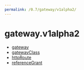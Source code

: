 ```yaml
---
permalink: /0.7/gateway/v1alpha2/
---
```


# gateway.v1alpha2



* [gateway](gateway.md)
* [gatewayClass](gatewayClass.md)
* [httpRoute](httpRoute.md)
* [referenceGrant](referenceGrant.md)